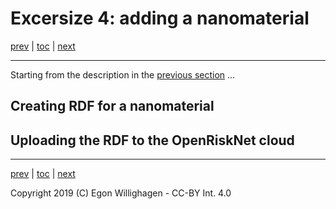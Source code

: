# Excersize 4: adding a nanomaterial

[prev](extending.md) | [toc](./README.md) | [next](rdf.md)

---

Starting from the description in the [previous section](extending.md) ...

## Creating RDF for a nanomaterial



## Uploading the RDF to the OpenRiskNet cloud



---

[prev](extending.md) | [toc](./README.md) | [next](rdf.md)

Copyright 2019 (C) Egon Willighagen - CC-BY Int. 4.0
